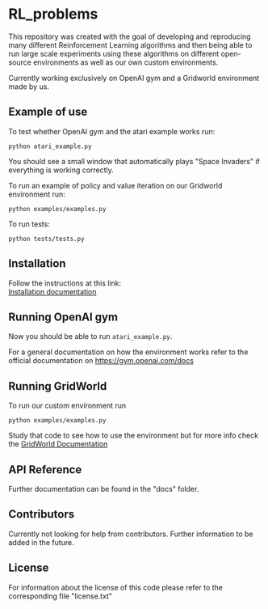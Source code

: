 # RL_problems

This repository was created with the goal of developing and reproducing many different Reinforcement Learning algorithms 
and then being able to run large scale experiments using these algorithms on different open-source 
environments as well as our own custom environments.  

Currently working exclusively on OpenAI gym and a Gridworld environment made by us.

## Example of use
To test whether OpenAI gym and the atari example works run: 

`python atari_example.py`  

You should see a small window that automatically plays "Space Invaders" if everything is working correctly.

To run an example of policy and value iteration on our Gridworld environment run:  

`python examples/examples.py`

To run tests:  

`python tests/tests.py`

## Installation

Follow the instructions at this link:  
[Installation documentation](https://github.com/beduffy/RL_problems/tree/master/docs/Installation.md)

## Running OpenAI gym

Now you should be able to run `atari_example.py`.

For a general documentation on how the environment works refer to the official documentation on
https://gym.openai.com/docs

## Running GridWorld

To run our custom environment run

`python examples/examples.py`

Study that code to see how to use the environment but for more info check the [GridWorld Documentation](https://github.com/beduffy/RL_problems/tree/master/docs/GridWorld.md)

## API Reference

Further documentation can be found in the "docs" folder.

## Contributors

Currently not looking for help from contributors. Further information to be added in the future.

## License

For information about the license of this code please refer to the corresponding file "license.txt"
